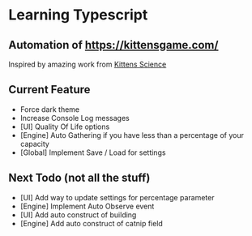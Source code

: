 # Learning Typescript

## Automation of https://kittensgame.com/

Inspired by amazing work from [Kittens Science](https://github.com/kitten-science/kitten-scientists)

## Current Feature

- Force dark theme
- Increase Console Log messages
- [UI] Quality Of Life options
- [Engine] Auto Gathering if you have less than a percentage of your capacity
- [Global] Implement Save / Load for settings

## Next Todo (not all the stuff)

- [UI] Add way to update settings for percentage parameter
- [Engine] Implement Auto Observe event
- [UI] Add auto construct of building
- [Engine] Add auto construct of catnip field
